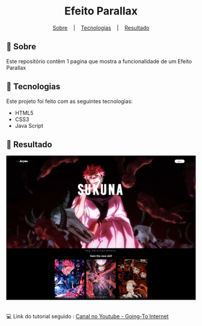<h1 align="center">
  Efeito Parallax
</h1>

<p align="center">
  <a href="#open_book-sobre">Sobre</a>
  &nbsp;&nbsp;&nbsp;|&nbsp;&nbsp;&nbsp;
  <a href="#hammer-tecnologias">Tecnologias</a>
  &nbsp;&nbsp;&nbsp;|&nbsp;&nbsp;&nbsp;
  <a href="#rocket-resultado">Resultado</a>
</p>

## :open_book: Sobre
Este repositório contêm 1 pagina que mostra a funcionalidade de um Efeito Parallax


## :hammer: Tecnologias
Este projeto foi feito com as seguintes tecnologias:
- HTML5
- CSS3
- Java Script

## :rocket: Resultado

<div align="center">
   <img src="SourceReadme/images/01.png">
</div>

</br>

:computer: Link do tutorial seguido : [Canal no Youtube - Going-To Internet](https://www.youtube.com/watch?v=GFOY8rekdBQ)
